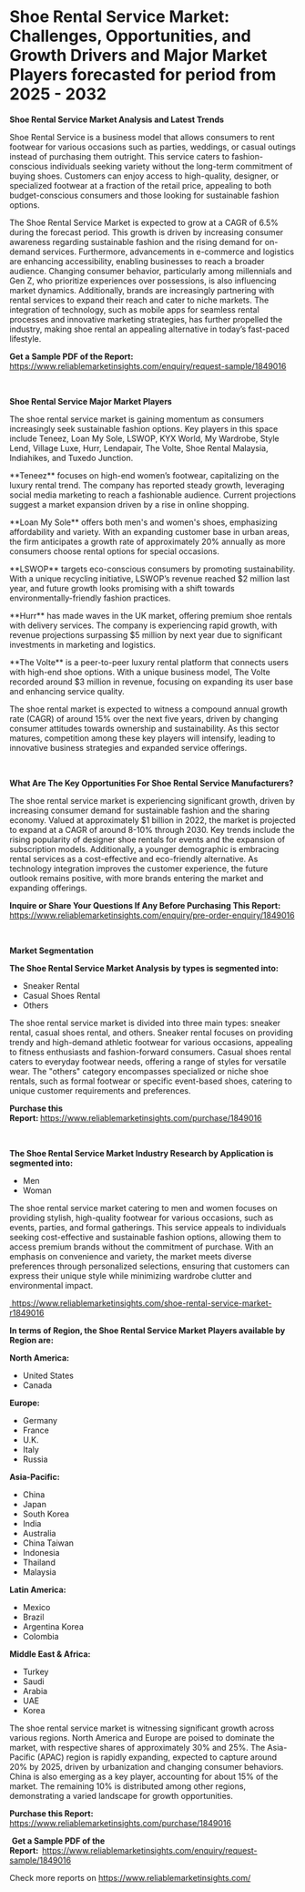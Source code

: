 <p><h1>Shoe Rental Service Market: Challenges, Opportunities, and Growth Drivers and Major Market Players forecasted for period from 2025 - 2032</h1></p><p><strong>Shoe Rental Service Market Analysis and Latest Trends</strong></p>
<p><p>Shoe Rental Service is a business model that allows consumers to rent footwear for various occasions such as parties, weddings, or casual outings instead of purchasing them outright. This service caters to fashion-conscious individuals seeking variety without the long-term commitment of buying shoes. Customers can enjoy access to high-quality, designer, or specialized footwear at a fraction of the retail price, appealing to both budget-conscious consumers and those looking for sustainable fashion options.</p><p>The Shoe Rental Service Market is expected to grow at a CAGR of 6.5% during the forecast period. This growth is driven by increasing consumer awareness regarding sustainable fashion and the rising demand for on-demand services. Furthermore, advancements in e-commerce and logistics are enhancing accessibility, enabling businesses to reach a broader audience. Changing consumer behavior, particularly among millennials and Gen Z, who prioritize experiences over possessions, is also influencing market dynamics. Additionally, brands are increasingly partnering with rental services to expand their reach and cater to niche markets. The integration of technology, such as mobile apps for seamless rental processes and innovative marketing strategies, has further propelled the industry, making shoe rental an appealing alternative in today’s fast-paced lifestyle.</p></p>
<p><strong>Get a Sample PDF of the Report:&nbsp;</strong> <a href="https://www.reliablemarketinsights.com/enquiry/request-sample/1849016?utm_campaign=3121&utm_medium=2&utm_source=Github&utm_content=ia&utm_term=11032025&utm_id=shoe-rental-service">https://www.reliablemarketinsights.com/enquiry/request-sample/1849016</a></p>
<p>&nbsp;</p>
<p><strong>Shoe Rental Service Major Market Players</strong></p>
<p><p>The shoe rental service market is gaining momentum as consumers increasingly seek sustainable fashion options. Key players in this space include Teneez, Loan My Sole, LSWOP, KYX World, My Wardrobe, Style Lend, Village Luxe, Hurr, Lendapair, The Volte, Shoe Rental Malaysia, Indiahikes, and Tuxedo Junction.</p><p>**Teneez** focuses on high-end women’s footwear, capitalizing on the luxury rental trend. The company has reported steady growth, leveraging social media marketing to reach a fashionable audience. Current projections suggest a market expansion driven by a rise in online shopping.</p><p>**Loan My Sole** offers both men's and women's shoes, emphasizing affordability and variety. With an expanding customer base in urban areas, the firm anticipates a growth rate of approximately 20% annually as more consumers choose rental options for special occasions.</p><p>**LSWOP** targets eco-conscious consumers by promoting sustainability. With a unique recycling initiative, LSWOP’s revenue reached $2 million last year, and future growth looks promising with a shift towards environmentally-friendly fashion practices.</p><p>**Hurr** has made waves in the UK market, offering premium shoe rentals with delivery services. The company is experiencing rapid growth, with revenue projections surpassing $5 million by next year due to significant investments in marketing and logistics.</p><p>**The Volte** is a peer-to-peer luxury rental platform that connects users with high-end shoe options. With a unique business model, The Volte recorded around $3 million in revenue, focusing on expanding its user base and enhancing service quality.</p><p>The shoe rental market is expected to witness a compound annual growth rate (CAGR) of around 15% over the next five years, driven by changing consumer attitudes towards ownership and sustainability. As this sector matures, competition among these key players will intensify, leading to innovative business strategies and expanded service offerings.</p></p>
<p>&nbsp;</p>
<p><strong>What Are The Key Opportunities For Shoe Rental Service Manufacturers?</strong></p>
<p><p>The shoe rental service market is experiencing significant growth, driven by increasing consumer demand for sustainable fashion and the sharing economy. Valued at approximately $1 billion in 2022, the market is projected to expand at a CAGR of around 8-10% through 2030. Key trends include the rising popularity of designer shoe rentals for events and the expansion of subscription models. Additionally, a younger demographic is embracing rental services as a cost-effective and eco-friendly alternative. As technology integration improves the customer experience, the future outlook remains positive, with more brands entering the market and expanding offerings.</p></p>
<p><strong>Inquire or Share Your Questions If Any Before Purchasing This Report:</strong> <a href="https://www.reliablemarketinsights.com/enquiry/pre-order-enquiry/1849016?utm_campaign=3121&utm_medium=2&utm_source=Github&utm_content=ia&utm_term=11032025&utm_id=shoe-rental-service">https://www.reliablemarketinsights.com/enquiry/pre-order-enquiry/1849016</a></p>
<p>&nbsp;</p>
<p><strong>Market Segmentation</strong></p>
<p><strong>The Shoe Rental Service Market Analysis by types is segmented into:</strong></p>
<p><ul><li>Sneaker Rental</li><li>Casual Shoes Rental</li><li>Others</li></ul></p>
<p><p>The shoe rental service market is divided into three main types: sneaker rental, casual shoes rental, and others. Sneaker rental focuses on providing trendy and high-demand athletic footwear for various occasions, appealing to fitness enthusiasts and fashion-forward consumers. Casual shoes rental caters to everyday footwear needs, offering a range of styles for versatile wear. The "others" category encompasses specialized or niche shoe rentals, such as formal footwear or specific event-based shoes, catering to unique customer requirements and preferences.</p></p>
<p><strong>Purchase this Report:&nbsp;</strong><a href="https://www.reliablemarketinsights.com/purchase/1849016?utm_campaign=3121&utm_medium=2&utm_source=Github&utm_content=ia&utm_term=11032025&utm_id=shoe-rental-service">https://www.reliablemarketinsights.com/purchase/1849016</a></p>
<p>&nbsp;</p>
<p><strong>The Shoe Rental Service Market Industry Research by Application is segmented into:</strong></p>
<p><ul><li>Men</li><li>Woman</li></ul></p>
<p><p>The shoe rental service market catering to men and women focuses on providing stylish, high-quality footwear for various occasions, such as events, parties, and formal gatherings. This service appeals to individuals seeking cost-effective and sustainable fashion options, allowing them to access premium brands without the commitment of purchase. With an emphasis on convenience and variety, the market meets diverse preferences through personalized selections, ensuring that customers can express their unique style while minimizing wardrobe clutter and environmental impact.</p></p>
<p><a href="https://www.reliablemarketinsights.com/shoe-rental-service-market-r1849016?utm_campaign=3121&utm_medium=2&utm_source=Github&utm_content=ia&utm_term=11032025&utm_id=shoe-rental-service">&nbsp;https://www.reliablemarketinsights.com/shoe-rental-service-market-r1849016</a></p>
<p><strong>In terms of Region, the Shoe Rental Service Market Players available by Region are:</strong></p>
<p>
    <p> <strong> North America: </strong>
        <ul>
            <li>United States</li>
            <li>Canada</li>
        </ul>
        </p> 
    <p> <strong> Europe: </strong>
        <ul>
            <li>Germany</li>
            <li>France</li>
            <li>U.K.</li>
            <li>Italy</li>
            <li>Russia</li>
        </ul>
        </p> 
    <p> <strong> Asia-Pacific: </strong>
        <ul>
            <li>China</li>
            <li>Japan</li>
            <li>South Korea</li>
            <li>India</li>
            <li>Australia</li>
            <li>China Taiwan</li>
            <li>Indonesia</li>
            <li>Thailand</li>
            <li>Malaysia</li>
        </ul>
        </p> 
    <p> <strong> Latin America: </strong>
        <ul>
            <li>Mexico</li>
            <li>Brazil</li>
            <li>Argentina Korea</li>
            <li>Colombia</li>
        </ul>
        </p> 
    <p> <strong> Middle East & Africa: </strong>
        <ul>
            <li>Turkey</li>
            <li>Saudi</li>
            <li>Arabia</li>
            <li>UAE</li>
            <li>Korea</li>
        </ul>
    </p>
    </p>
<p><p>The shoe rental service market is witnessing significant growth across various regions. North America and Europe are poised to dominate the market, with respective shares of approximately 30% and 25%. The Asia-Pacific (APAC) region is rapidly expanding, expected to capture around 20% by 2025, driven by urbanization and changing consumer behaviors. China is also emerging as a key player, accounting for about 15% of the market. The remaining 10% is distributed among other regions, demonstrating a varied landscape for growth opportunities.</p></p>
<p><strong>Purchase this Report: </strong><a href="https://www.reliablemarketinsights.com/purchase/1849016?utm_campaign=3121&utm_medium=2&utm_source=Github&utm_content=ia&utm_term=11032025&utm_id=shoe-rental-service">https://www.reliablemarketinsights.com/purchase/1849016</a></p>
<p>&nbsp;<strong>Get a Sample PDF of the Report:&nbsp;&nbsp;</strong><a href="https://www.reliablemarketinsights.com/enquiry/request-sample/1849016?utm_campaign=3121&utm_medium=2&utm_source=Github&utm_content=ia&utm_term=11032025&utm_id=shoe-rental-service">https://www.reliablemarketinsights.com/enquiry/request-sample/1849016</a></p>
<p><strong></strong></p>
<p>Check more reports on <a href="https://www.reliablemarketinsights.com/?utm_campaign=3121&utm_medium=2&utm_source=Github&utm_content=ia&utm_term=11032025&utm_id=shoe-rental-service">https://www.reliablemarketinsights.com/</a></p>